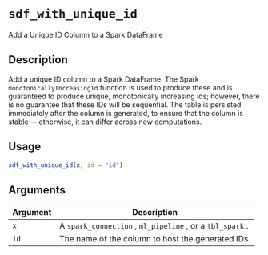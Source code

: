 # `sdf_with_unique_id`

Add a Unique ID Column to a Spark DataFrame


## Description

Add a unique ID column to a Spark DataFrame. The Spark
 `monotonicallyIncreasingId` function is used to produce these and is
 guaranteed to produce unique, monotonically increasing ids; however, there
 is no guarantee that these IDs will be sequential. The table is persisted
 immediately after the column is generated, to ensure that the column is
 stable -- otherwise, it can differ across new computations.


## Usage

```r
sdf_with_unique_id(x, id = "id")
```


## Arguments

Argument      |Description
------------- |----------------
`x`     |     A `spark_connection` , `ml_pipeline` , or a `tbl_spark` .
`id`     |     The name of the column to host the generated IDs.


